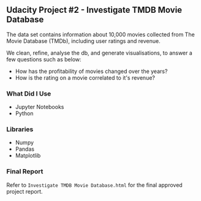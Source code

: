 ## **Udacity Project #2** - Investigate TMDB Movie Database

The data set contains information about 10,000 movies collected from The Movie Database (TMDb), including user ratings and revenue.

We clean, refine, analyse the db, and generate visualisations, to answer a few questions such as below:

- How has the profitability of movies changed over the years?
- How is the rating on a movie correlated to it's revenue?

### What Did I Use

- Jupyter Notebooks
- Python

### Libraries

- Numpy
- Pandas
- Matplotlib

### **Final Report**
Refer to `Investigate TMDB Movie Database.html` for the final approved project report.